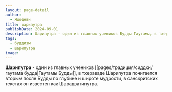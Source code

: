 ```yaml
---
layout: page-detail
author:
  - Яшодеви
title: шарипутра
publishDate: 2024-09-01
description: Шарипутра - один из главных учеников Будды Гаутамы, в тхераваде Шарипутра почитается вторым после Будды по глубине и широте мудрости, в санскритских текстах он известен как Шарадватипутра.
tags:
  - буддизм
  - шарипутра
image:
---
```

**Шарипутра** - один из главных учеников [[pages/традиция/сиддхи/гаутама будда|Гаутамы Будды]], в тхераваде Шарипутра почитается вторым после Будды по глубине и широте мудрости, в санскритских текстах он известен как Шарадватипутра.


